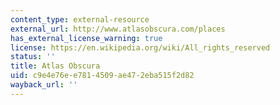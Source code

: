 ```yaml
---
content_type: external-resource
external_url: http://www.atlasobscura.com/places
has_external_license_warning: true
license: https://en.wikipedia.org/wiki/All_rights_reserved
status: ''
title: Atlas Obscura
uid: c9e4e76e-e781-4509-ae47-2eba515f2d82
wayback_url: ''
---
```

